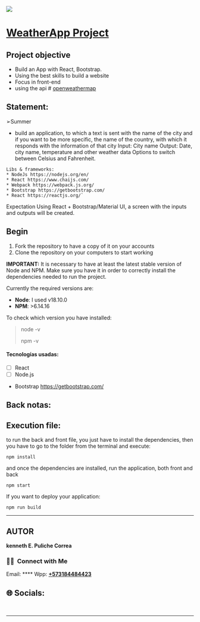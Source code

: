 <p align='left'>
    <img src='https://github.com/kennethdevpc/weatherApp/blob/master/src/assets/weatherGif.jpg' </img>
</p>

# [ WeatherApp Project ](https://weatherapp-kennethdevpc.netlify.app/)

## Project objective

- Build an App with React, Bootstrap.
- Using the best skills to build a website
- Focus in front-end
- using the api # [ openweathermap ](https://home.openweathermap.org/)

## Statement:

➢Summer

- build an application, to which a text is sent with the name of the city and if you want to be more specific, the name of the country, with which it responds with the information of that city
  Input: City name
  Output: Date, city name, temperature and other weather data
  Options to switch between Celsius and Fahrenheit.

```
Libs & frameworks:
* NodeJs https://nodejs.org/en/
* React https://www.chaijs.com/
* Webpack https://webpack.js.org/
* Bootstrap https://getbootstrap.com/
* React https://reactjs.org/`

```

Expectation
Using React + Bootstrap/Material UI, a screen with the inputs and outputs will be created.

## Begin

1. Fork the repository to have a copy of it on your accounts
2. Clone the repository on your computers to start working

**IMPORTANT:** It is necessary to have at least the latest stable version of Node and NPM. Make sure you have it in order to correctly install the dependencies needed to run the project.

Currently the required versions are:

- **Node**: I used v18.10.0
- **NPM**: >6.14.16

To check which version you have installed:

> node -v
>
> npm -v

#### Tecnologías usadas:

- [ ] React
- [ ] Node.js
- Bootstrap https://getbootstrap.com/

## Back notas:

## Execution file:

to run the back and front file, you just have to install the dependencies, then you have to go to the folder from the terminal and execute:

```
npm install
```

and once the dependencies are installed, run the application, both front and back

```
npm start
```

If you want to deploy your application:

```
npm run build
```

<hr/>

## **AUTOR**

**kenneth E. Puliche Correa**

### <h3> 🤝🏻 &nbsp;Connect with Me </h3>

Email: ****
Wpp: **<a href="https://wa.link/gvjrns"> +573184484423 </a>**

## 🌐 Socials:

</br>

---

```

```
